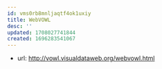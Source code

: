 ```yaml
---
id: vms0rb8mnljaqtf4ok1uxiy
title: WebVOWL
desc: ''
updated: 1708027741844
created: 1696283541067
---
```


- url: http://vowl.visualdataweb.org/webvowl.html